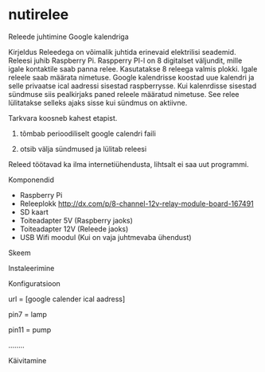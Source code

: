 nutirelee
=========

Releede juhtimine Google kalendriga

Kirjeldus
Releedega on võimalik juhtida erinevaid elektrilisi seademid. Releesi juhib Raspberry Pi. Raspperry PI-l on 8 digitalset väljundit, mille igale kontaktile saab panna relee.
Kasutatakse 8 releega valmis plokki. Igale releele saab määrata nimetuse.
Google kalendrisse koostad uue kalendri ja selle privaatse ical aadressi sisestad raspberrysse.
Kui kalenrdisse sisestad sündmuse siis pealkirjaks paned releele määratud nimetuse. See relee lülitatakse selleks ajaks sisse kui sündmus on aktiivne.

Tarkvara koosneb kahest etapist.

1. tõmbab perioodiliselt google calendri faili

2. otsib välja sündmused ja lülitab releesi

Releed töötavad ka ilma internetiühendusta, lihtsalt ei saa uut programmi.


Komponendid

*  Raspberry Pi
*  Releeplokk http://dx.com/p/8-channel-12v-relay-module-board-167491
*  SD kaart
*  Toiteadapter 5V (Raspberry jaoks)
*  Toiteadapter 12V (Releede jaoks)
*  USB Wifi moodul (Kui on vaja juhtmevaba ühendust)

Skeem

Instaleerimine

Konfiguratsioon

url = [google calender ical aadress]

pin7 = lamp

pin11 = pump

........

Käivitamine
